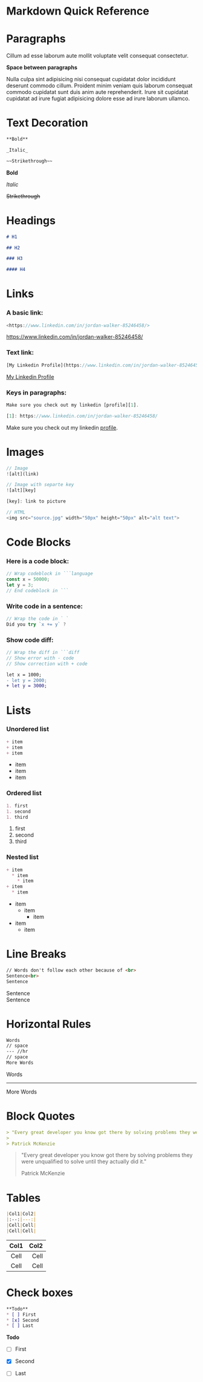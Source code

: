 # Markdown Quick Reference

# Paragraphs

Cillum ad esse laborum aute mollit voluptate velit consequat consectetur.

**Space between paragraphs**

Nulla culpa sint adipisicing nisi consequat cupidatat dolor incididunt deserunt commodo cillum. Proident minim veniam quis laborum consequat commodo cupidatat sunt duis anim aute reprehenderit. Irure sit cupidatat cupidatat ad irure fugiat adipisicing dolore esse ad irure laborum ullamco.

# Text Decoration

```md
**Bold**

_Italic_

~~Strikethrough~~
```

**Bold**

_Italic_

~~Strikethrough~~

# Headings

```md
# H1

## H2

### H3

#### H4
```

# Links

### A basic link:

```js
<https://www.linkedin.com/in/jordan-walker-85246458/>
```

<https://www.linkedin.com/in/jordan-walker-85246458/>

### Text link:

```js
[My Linkedin Profile](https://www.linkedin.com/in/jordan-walker-85246458/)
```

[My Linkedin Profile](https://www.linkedin.com/in/jordan-walker-85246458/)

### Keys in paragraphs:

```js
Make sure you check out my linkedin [profile][1].

[1]: https://www.linkedin.com/in/jordan-walker-85246458/
```

Make sure you check out my linkedin [profile][1].

[1]: https://www.linkedin.com/in/jordan-walker-85246458/

# Images

```js
// Image
![alt](link)

// Image with separte key
![alt][key]

[key]: link to picture

// HTML
<img src="source.jpg" width="50px" height="50px" alt="alt text">
```

# Code Blocks

### Here is a code block:

````js
// Wrap codeblock in ```language
const x = 50000;
let y = 3;
// End codeblock in ```
````

### Write code in a sentence:

```js
// Wrap the code in ` `
Did you try `x += y` ?
```

### Show code diff:

````js
// Wrap the diff in ```diff
// Show error with - code
// Show correction with + code
````

```diff
let x = 1000;
- let y = 2000;
+ let y = 3000;
```

# Lists

### Unordered list

```md
+ item
+ item
+ item
```

+ item
+ item
+ item

### Ordered list

```md
1. first
1. second
1. third
```

1. first
2. second
3. third

### Nested list

```md
+ item
  * item
    * item
+ item
  * item
```

+ item
  * item
    * item
+ item
  * item

# Line Breaks

```md
// Words don't follow each other because of <br>
Sentence<br>
Sentence
```
Sentence<br>
Sentence

# Horizontal Rules

```md
Words
// space
--- //hr
// space
More Words
```

Words

---

More Words

# Block Quotes

```md
> "Every great developer you know got there by solving problems they were unqualified to solve until they actually did it." 
> 
> Patrick McKenzie
```

> "Every great developer you know got there by solving problems they were unqualified to solve until they actually did it."
>
> Patrick McKenzie

# Tables

```md
|Col1|Col2|
|:--:|---:|
|Cell|Cell|
|Cell|Cell|
```

| Col1  | Col2 |
| :---: | ---: |
| Cell  | Cell |
| Cell  | Cell |

# Check boxes

```md
**Todo**
* [ ] First
* [x] Second
* [ ] Last
```

**Todo**
* [ ] First
* [x] Second
* [ ] Last

